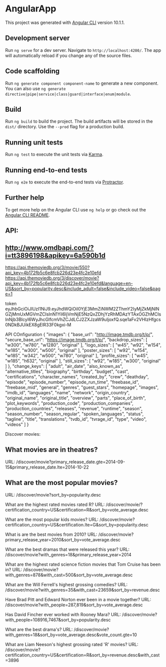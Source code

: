 # AngularApp

This project was generated with [Angular CLI](https://github.com/angular/angular-cli) version 10.1.1.

## Development server

Run `ng serve` for a dev server. Navigate to `http://localhost:4200/`. The app will automatically reload if you change any of the source files.

## Code scaffolding

Run `ng generate component component-name` to generate a new component. You can also use `ng generate directive|pipe|service|class|guard|interface|enum|module`.

## Build

Run `ng build` to build the project. The build artifacts will be stored in the `dist/` directory. Use the `--prod` flag for a production build.

## Running unit tests

Run `ng test` to execute the unit tests via [Karma](https://karma-runner.github.io).

## Running end-to-end tests

Run `ng e2e` to execute the end-to-end tests via [Protractor](http://www.protractortest.org/).

## Further help

To get more help on the Angular CLI use `ng help` or go check out the [Angular CLI README](https://github.com/angular/angular-cli/blob/master/README.md).




## API:
http://www.omdbapi.com/?i=tt3896198&apikey=6a590b1d
--------------------------------------------------------------

https://api.themoviedb.org/3/movie/550?api_key=4b172fb5c6e8fcb226d23e4fc2e10efd
https://api.themoviedb.org/3/discover/movie?api_key=4b172fb5c6e8fcb226d23e4fc2e10efd&language=en-US&sort_by=popularity.desc&include_adult=false&include_video=false&page=1


token
eyJhbGciOiJIUzI1NiJ9.eyJhdWQiOiI0YjE3MmZiNWM2ZThmY2IyMjZkMjNlNGZjMmUxMGVmZCIsInN1YiI6IjVmNjE5NzQxZDhjYzRhMDAzYTAxOGZhMCIsInNjb3BlcyI6WyJhcGlfcmVhZCJdLCJ2ZXJzaW9uIjoxfQ.sqe1aFv2VHIzHfgcs0NDkBJUikEX8gElR33F0kgxi-M


API COnfiguration
{
  "images": {
    "base_url": "http://image.tmdb.org/t/p/",
    "secure_base_url": "https://image.tmdb.org/t/p/",
    "backdrop_sizes": [
      "w300",
      "w780",
      "w1280",
      "original"
    ],
    "logo_sizes": [
      "w45",
      "w92",
      "w154",
      "w185",
      "w300",
      "w500",
      "original"
    ],
    "poster_sizes": [
      "w92",
      "w154",
      "w185",
      "w342",
      "w500",
      "w780",
      "original"
    ],
    "profile_sizes": [
      "w45",
      "w185",
      "h632",
      "original"
    ],
    "still_sizes": [
      "w92",
      "w185",
      "w300",
      "original"
    ]
  },
  "change_keys": [
    "adult",
    "air_date",
    "also_known_as",
    "alternative_titles",
    "biography",
    "birthday",
    "budget",
    "cast",
    "certifications",
    "character_names",
    "created_by",
    "crew",
    "deathday",
    "episode",
    "episode_number",
    "episode_run_time",
    "freebase_id",
    "freebase_mid",
    "general",
    "genres",
    "guest_stars",
    "homepage",
    "images",
    "imdb_id",
    "languages",
    "name",
    "network",
    "origin_country",
    "original_name",
    "original_title",
    "overview",
    "parts",
    "place_of_birth",
    "plot_keywords",
    "production_code",
    "production_companies",
    "production_countries",
    "releases",
    "revenue",
    "runtime",
    "season",
    "season_number",
    "season_regular",
    "spoken_languages",
    "status",
    "tagline",
    "title",
    "translations",
    "tvdb_id",
    "tvrage_id",
    "type",
    "video",
    "videos"
  ]
}


Discover movies:
## What movies are in theatres?
URL: /discover/movie?primary_release_date.gte=2014-09-15&primary_release_date.lte=2014-10-22

## What are the most popular movies?
URL: /discover/movie?sort_by=popularity.desc

What are the highest rated movies rated R?
URL: /discover/movie/?certification_country=US&certification=R&sort_by=vote_average.desc

What are the most popular kids movies?
URL: /discover/movie?certification_country=US&certification.lte=G&sort_by=popularity.desc

What is are the best movies from 2010?
URL: /discover/movie?primary_release_year=2010&sort_by=vote_average.desc

What are the best dramas that were released this year?
URL: /discover/movie?with_genres=18&primary_release_year=2014

What are the highest rated science fiction movies that Tom Cruise has been in?
URL: /discover/movie?with_genres=878&with_cast=500&sort_by=vote_average.desc

What are the Will Ferrell's highest grossing comedies?
URL: /discover/movie?with_genres=35&with_cast=23659&sort_by=revenue.desc

Have Brad Pitt and Edward Norton ever been in a movie together?
URL: /discover/movie?with_people=287,819&sort_by=vote_average.desc

Has David Fincher ever worked with Rooney Mara?
URL: /discover/movie?with_people=108916,7467&sort_by=popularity.desc

What are the best drama's?
URL: /discover/movie?with_genres=18&sort_by=vote_average.desc&vote_count.gte=10

What are Liam Neeson's highest grossing rated 'R' movies?
URL: /discover/movie?certification_country=US&certification=R&sort_by=revenue.desc&with_cast=3896
